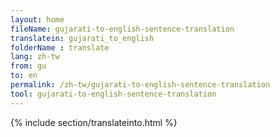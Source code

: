 ```yaml
---
layout: home
fileName: gujarati-to-english-sentence-translation
translatein: gujarati_to_english
folderName : translate
lang: zh-tw
from: gu
to: en
permalink: /zh-tw/gujarati-to-english-sentence-translation
tool: gujarati-to-english-sentence-translation
---
```

{% include section/translateinto.html %}